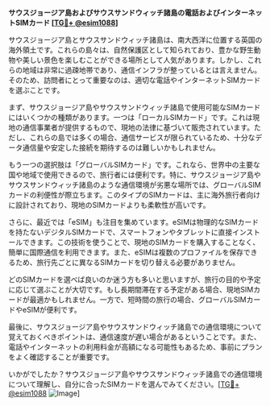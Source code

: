 **サウスジョージア島およびサウスサンドウィッチ諸島の電話およびインターネットSIMカード [[TG💪+ @esim1088](https://t.me/s/esim1088)]**

サウスジョージア島とサウスサンドウィッチ諸島は、南大西洋に位置する英国の海外領土です。これらの島々は、自然保護区として知られており、豊かな野生動物や美しい景色を楽しむことができる場所として人気があります。しかし、これらの地域は非常に過疎地帯であり、通信インフラが整っているとは言えません。そのため、訪問者にとって重要なのは、適切な電話やインターネットSIMカードを選ぶことです。

まず、サウスジョージア島やサウスサンドウィッチ諸島で使用可能なSIMカードにはいくつかの種類があります。一つは「ローカルSIMカード」です。これは現地の通信事業者が提供するもので、現地の法律に基づいて販売されています。ただし、これらの島では多くの場合、通信サービスが限られているため、十分なデータ通信量や安定した接続を期待するのは難しいかもしれません。

もう一つの選択肢は「グローバルSIMカード」です。これなら、世界中の主要な国や地域で使用できるので、旅行者には便利です。特に、サウスジョージア島やサウスサンドウィッチ諸島のような通信環境が劣悪な場所では、グローバルSIMカードの利便性が際立ちます。このタイプのSIMカードは、主に海外旅行者向けに設計されており、現地のSIMカードよりも柔軟性が高いです。

さらに、最近では「eSIM」も注目を集めています。eSIMは物理的なSIMカードを持たないデジタルSIMカードで、スマートフォンやタブレットに直接インストールできます。この技術を使うことで、現地のSIMカードを購入することなく、簡単に国際通信を利用できます。また、eSIMは複数のプロファイルを保存できるため、旅行先ごとに異なるSIMカードを切り替える必要がありません。

どのSIMカードを選べば良いのか迷う方も多いと思いますが、旅行の目的や予定に応じて選ぶことが大切です。もし長期間滞在する予定がある場合、現地SIMカードが最適かもしれません。一方で、短時間の旅行の場合、グローバルSIMカードやeSIMが便利です。

最後に、サウスジョージア島やサウスサンドウィッチ諸島での通信環境について覚えておくべきポイントは、通信速度が遅い場合があるということです。また、電話やインターネットの利用料金が高額になる可能性もあるため、事前にプランをよく確認することが重要です。

いかがでしたか？サウスジョージア島やサウスサンドウィッチ諸島での通信環境について理解し、自分に合ったSIMカードを選んでみてください。[[TG💪+ @esim1088](https://t.me/s/esim1088) ![Image](https://i.postimg.cc/Y0z9fWf4/image.png)]